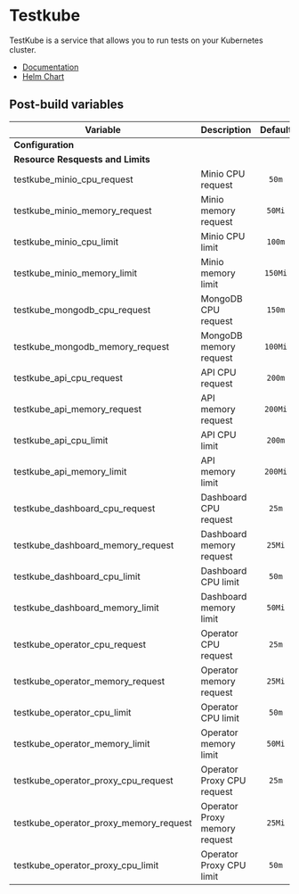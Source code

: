 # Testkube

TestKube is a service that allows you to run tests on your Kubernetes cluster.

- [Documentation](https://docs.testkube.io)
- [Helm Chart](https://github.com/kubeshop/helm-charts/tree/develop/charts/testkube)

## Post-build variables

| Variable                               | Description                   | Default | Required |
| -------------------------------------- | ----------------------------- | :-----: | :------: |
| **Configuration**                      |                               |         |          |
| **Resource Resquests and Limits**      |                               |         |          |
| testkube_minio_cpu_request             | Minio CPU request             |  `50m`  |    ✕     |
| testkube_minio_memory_request          | Minio memory request          | `50Mi`  |    ✕     |
| testkube_minio_cpu_limit               | Minio CPU limit               | `100m`  |    ✕     |
| testkube_minio_memory_limit            | Minio memory limit            | `150Mi` |    ✕     |
| testkube_mongodb_cpu_request           | MongoDB CPU request           | `150m`  |    ✕     |
| testkube_mongodb_memory_request        | MongoDB memory request        | `100Mi` |    ✕     |
| testkube_api_cpu_request               | API CPU request               | `200m`  |    ✕     |
| testkube_api_memory_request            | API memory request            | `200Mi` |    ✕     |
| testkube_api_cpu_limit                 | API CPU limit                 | `200m`  |    ✕     |
| testkube_api_memory_limit              | API memory limit              | `200Mi` |    ✕     |
| testkube_dashboard_cpu_request         | Dashboard CPU request         |  `25m`  |    ✕     |
| testkube_dashboard_memory_request      | Dashboard memory request      | `25Mi`  |    ✕     |
| testkube_dashboard_cpu_limit           | Dashboard CPU limit           |  `50m`  |    ✕     |
| testkube_dashboard_memory_limit        | Dashboard memory limit        | `50Mi`  |    ✕     |
| testkube_operator_cpu_request          | Operator CPU request          |  `25m`  |    ✕     |
| testkube_operator_memory_request       | Operator memory request       | `25Mi`  |    ✕     |
| testkube_operator_cpu_limit            | Operator CPU limit            |  `50m`  |    ✕     |
| testkube_operator_memory_limit         | Operator memory limit         | `50Mi`  |    ✕     |
| testkube_operator_proxy_cpu_request    | Operator Proxy CPU request    |  `25m`  |    ✕     |
| testkube_operator_proxy_memory_request | Operator Proxy memory request | `25Mi`  |    ✕     |
| testkube_operator_proxy_cpu_limit      | Operator Proxy CPU limit      |  `50m`  |    ✕     |

